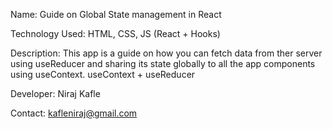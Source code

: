 Name: Guide on Global State management in React

Technology Used: HTML, CSS, JS (React + Hooks)

Description: This app is a guide on how you can fetch data from ther server using useReducer and sharing its state globally to all the app components using useContext. useContext + useReducer

Developer: Niraj Kafle

Contact: kafleniraj@gmail.com

